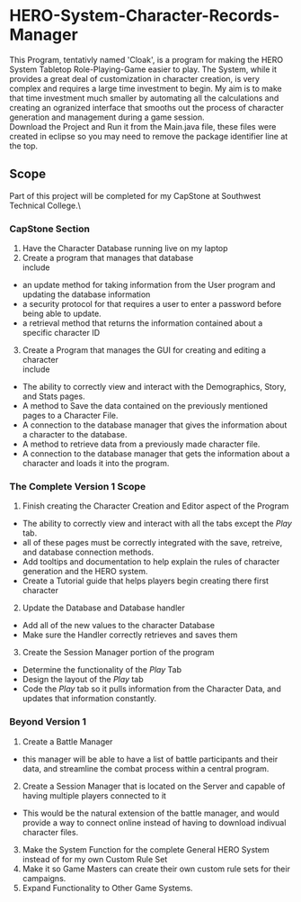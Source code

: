 # HERO-System-Character-Records-Manager
This Program, tentativly named 'Cloak', is a program for making the HERO System Tabletop Role-Playing-Game easier to play. The System, while it provides a great deal of customization in character creation, is very complex and requires a large time investment to begin. My aim is to make that time investment much smaller by automating all the calculations and creating an ogranized interface that smooths out the process of character generation and management during a game session.\
Download the Project and Run it from the Main.java file, these files were created in eclipse so you may need to remove the package identifier line at the top.
## Scope
Part of this project will be completed for my CapStone at Southwest Technical College.\
### CapStone Section
1. Have the Character Database running live on my laptop
2. Create a program that manages that database\
	include
* an update method for taking information from the User program and updating the database information
* a security protocol for that requires a user to enter a password before being able to update.
* a retrieval method that returns the information contained about a specific character ID
3. Create a Program that manages the GUI for creating and editing a character\
	include
* The ability to correctly view and interact with the Demographics, Story, and Stats pages.
* A method to Save the data contained on the previously mentioned pages to a Character File.
* A connection to the database manager that gives the information about a character to the database.
* A method to retrieve data from a previously made character file.
* A connection to the database manager that gets the information about a character and loads it into the program.
### The Complete Version 1 Scope
1. Finish creating the Character Creation and Editor aspect of the Program
* The ability to correctly view and interact with all the tabs except the *Play* tab.
* all of these pages must be correctly integrated with the save, retreive, and database connection methods.
* Add tooltips and documentation to help explain the rules of character generation and the HERO system.
* Create a Tutorial guide that helps players begin creating there first character
2. Update the Database and Database handler
* Add all of the new values to the character Database
* Make sure the Handler correctly retrieves and saves them
3. Create the Session Manager portion of the program
* Determine the functionality of the *Play* Tab
* Design the layout of the *Play* tab
* Code the *Play* tab so it pulls information from the Character Data, and updates that information constantly.
### Beyond Version 1
1. Create a Battle Manager
* this manager will be able to have a list of battle participants and their data, and streamline the combat process within a central program. 
2. Create a Session Manager that is located on the Server and capable of having multiple players connected to it
* This would be the natural extension of the battle manager, and would provide a way to connect online instead of having to download indivual character files.
3. Make the System Function for the complete General HERO System instead of for my own Custom Rule Set
4. Make it so Game Masters can create their own custom rule sets for their campaigns.
5. Expand Functionality to Other Game Systems.
